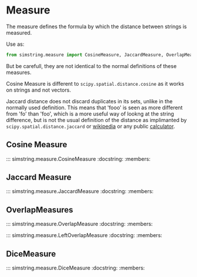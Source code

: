 # Measure

The measure defines the formula by which the distance between strings is measured.

Use as:

```python
from simstring.measure import CosineMeasure, JaccardMeasure, OverlapMeasure, DiceMeasure

```

But be carefull, they are not identical to the normal definitions of these measures. 


Cosine Measure is different to `scipy.spatial.distance.cosine` as it works on strings and not vectors.


Jaccard distance does not discard duplicates in its sets, unlike in the normally used definition. This means that 'fooo' is seen as more different from 'fo' than 'foo', which is a more useful way of lookng at the string difference, but is not the usual definition of the distance as implimanted by `scipy.spatial.distance.jaccard` or [wikipedia](https://en.wikipedia.org/wiki/Jaccard_index) or any public [calculator](https://planetcalc.com/1664/).


## Cosine Measure

::: simstring.measure.CosineMeasure
    :docstring:
    :members:

## Jaccard Measure

::: simstring.measure.JaccardMeasure
    :docstring:
    :members:

## OverlapMeasures

::: simstring.measure.OverlapMeasure
    :docstring:
    :members:

::: simstring.measure.LeftOverlapMeasure
    :docstring:
    :members:


## DiceMeasure

::: simstring.measure.DiceMeasure
    :docstring:
    :members:
